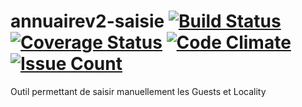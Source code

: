 # annuairev2-saisie  [![Build Status](https://travis-ci.org/DSI-Ville-Noumea/annuairev2-saisie.svg?branch=master)](https://travis-ci.org/DSI-Ville-Noumea/annuairev2-saisie) [![Coverage Status](https://coveralls.io/repos/github/DSI-Ville-Noumea/annuairev2-saisie/badge.png?branch=master)](https://coveralls.io/github/DSI-Ville-Noumea/annuairev2-saisie?branch=master) [![Code Climate](https://codeclimate.com/github/DSI-Ville-Noumea/annuairev2-saisie/badges/gpa.svg)](https://codeclimate.com/github/DSI-Ville-Noumea/annuairev2-saisie) [![Issue Count](https://codeclimate.com/github/DSI-Ville-Noumea/annuairev2-saisie/badges/issue_count.svg)](https://codeclimate.com/github/DSI-Ville-Noumea/annuairev2-saisie)
Outil permettant de saisir manuellement les Guests et Locality
